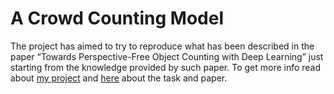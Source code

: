 # A Crowd Counting Model
The project has aimed to try to reproduce what has been described in the paper “Towards Perspective-Free Object Counting with Deep Learning” just starting from the knowledge provided by such paper. To get more info read about [my project](project_presentation.pdf) and [here](task_presentation.pdf) about the task and paper.
